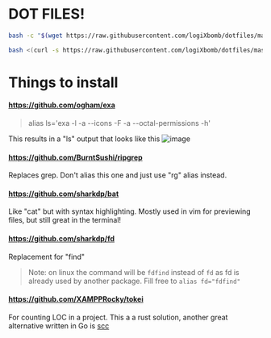 # DOT FILES!

```bash
bash -c "$(wget https://raw.githubusercontent.com/logiXbomb/dotfiles/master/install.sh -O -)"
```

```bash
bash <(curl -s https://raw.githubusercontent.com/logiXbomb/dotfiles/master/install_mac.sh)
```

# Things to install

#### https://github.com/ogham/exa
> alias ls='exa -l -a --icons -F -a --octal-permissions -h'

This results in a "ls" output that looks like this
![image](https://user-images.githubusercontent.com/11888995/147660234-544d523e-ad34-4d28-92c3-0333e172aa58.png)


#### https://github.com/BurntSushi/ripgrep

Replaces grep. Don't alias this one and just use "rg" alias instead.

#### https://github.com/sharkdp/bat

Like "cat" but with syntax highlighting. Mostly used in vim for previewing files, but still great in the terminal!

#### https://github.com/sharkdp/fd

Replacement for "find"

> Note: on linux the command will be `fdfind` instead of `fd` as fd is already used by another package. Fill free to `alias fd="fdfind"`

#### https://github.com/XAMPPRocky/tokei

For counting LOC in a project. This a a rust solution, another great alternative written in Go is [scc](https://github.com/boyter/scc)
